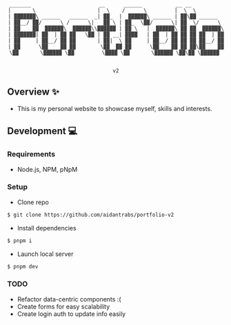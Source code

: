 <div align='center'>

  ```
 _______                      __      ______           __ __          
|       \                    |  \    /      \         |  \  \         
| ▓▓▓▓▓▓▓\ ______   ______  _| ▓▓_  |  ▓▓▓▓▓▓\ ______ | ▓▓\▓▓ ______  
| ▓▓__/ ▓▓/      \ /      \|   ▓▓ \ | ▓▓_  \▓▓/      \| ▓▓  \/      \ 
| ▓▓    ▓▓  ▓▓▓▓▓▓\  ▓▓▓▓▓▓\\▓▓▓▓▓▓ | ▓▓ \   |  ▓▓▓▓▓▓\ ▓▓ ▓▓  ▓▓▓▓▓▓\
| ▓▓▓▓▓▓▓| ▓▓  | ▓▓ ▓▓   \▓▓ | ▓▓ __| ▓▓▓▓   | ▓▓  | ▓▓ ▓▓ ▓▓ ▓▓  | ▓▓
| ▓▓     | ▓▓__/ ▓▓ ▓▓       | ▓▓|  \ ▓▓     | ▓▓__/ ▓▓ ▓▓ ▓▓ ▓▓__/ ▓▓
| ▓▓      \▓▓    ▓▓ ▓▓        \▓▓  ▓▓ ▓▓      \▓▓    ▓▓ ▓▓ ▓▓\▓▓    ▓▓
 \▓▓       \▓▓▓▓▓▓ \▓▓         \▓▓▓▓ \▓▓       \▓▓▓▓▓▓ \▓▓\▓▓ \▓▓▓▓▓▓ 
                                                                      

 v2
  ```
</div>

## Overview :sparkles:
- This is my personal website to showcase myself, skills and interests.

## Development :computer:
### Requirements
- Node.js, NPM, pNpM

### Setup
- Clone repo
```sh
$ git clone https://github.com/aidantrabs/portfolio-v2
```
- Install dependencies 
```sh
$ pnpm i
```
- Launch local server
```sh
$ pnpm dev
```

### TODO
- Refactor data-centric components :(
- Create forms for easy scalability 
- Create login auth to update info easily
